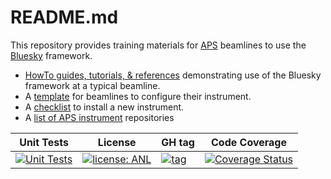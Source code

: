 # README.md

This repository provides training materials for [APS](https://www.aps.anl.gov)
beamlines to use the [Bluesky](https://blueskyproject.io) framework.

- [HowTo guides, tutorials, & references](https://bcda-aps.github.io/bluesky_training/)
  demonstrating use of the Bluesky framework at a typical beamline.
- A [template](./bluesky/) for beamlines to configure their instrument.
- A [checklist](https://bcda-aps.github.io/bluesky_training/instrument/_install_new_instrument.html#installation-checklist) to install a new instrument.
- A [list of APS instrument](https://github.com/BCDA-APS/bluesky_training/wiki/)
  repositories

Unit Tests | License | GH tag | Code Coverage
--- | --- | --- | ---
[![Unit Tests](https://github.com/BCDA-APS/bluesky_training/workflows/Unit%20Tests/badge.svg)](https://github.com/BCDA-APS/bluesky_training/actions/workflows/unit_tests.yml) | [![license: ANL](https://img.shields.io/badge/license-ANL-brightgreen)](/LICENSE.txt) | [![tag](https://img.shields.io/github/tag/BCDA-APS/bluesky_training.svg)](https://github.com/BCDA-APS/bluesky_training/tags) | [![Coverage Status](https://coveralls.io/repos/github/BCDA-APS/bluesky_training/badge.svg?branch=main)](https://coveralls.io/github/BCDA-APS/bluesky_training?branch=main)

<!-- take note of

   * https://diataxis.fr/
   * https://stackoverflow.com/questions/42843288/is-there-any-way-to-make-markdown-tables-sortable
-->
